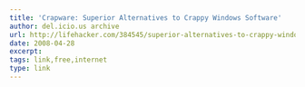 ```yaml
---
title: 'Crapware: Superior Alternatives to Crappy Windows Software'
author: del.icio.us archive
url: http://lifehacker.com/384545/superior-alternatives-to-crappy-windows-software
date: 2008-04-28
excerpt: 
tags: link,free,internet
type: link
---
```

